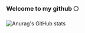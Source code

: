 ### Welcome to my github 🌕
![Anurag's GitHub stats](https://github-readme-stats.vercel.app/api?username=yunamoon&show_icons=true&theme=holi)
